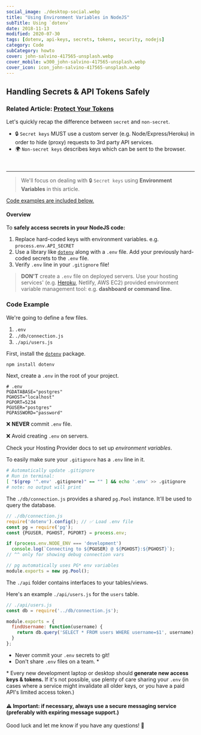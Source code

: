 ```yaml
---
social_image: ./desktop-social.webp
title: "Using Environment Variables in NodeJS"
subTitle: Using `dotenv`
date: 2018-11-13
modified: 2020-07-30
tags: [dotenv, api-keys, secrets, tokens, security, nodejs]
category: Code
subCategory: howto
cover: john-salvino-417565-unsplash.webp
cover_mobile: w300_john-salvino-417565-unsplash.webp
cover_icon: icon_john-salvino-417565-unsplash.webp
---
```


## Handling Secrets & API Tokens Safely

### Related Article: [Protect Your Tokens](/protect-your-tokens/)

Let's quickly recap the difference between `secret` and `non-secret`.

* 🔒 `Secret keys` MUST use a custom server (e.g. Node/Express/Heroku) in order to hide (proxy) requests to 3rd party API services.
* 🌍 `Non-secret keys` describes keys which can be sent to the browser.

<br />

---------------------------------------------

> We'll focus on dealing with 🔒 `Secret keys` using **Environment Variables** in this article.

[Code examples are included below.](#️-code-example)

#### Overview

To **safely access secrets in your NodeJS code:**

1. Replace hard-coded keys with environment variables. e.g. `process.env.API_SECRET`
1. Use a library like [`dotenv`](https://github.com/motdotla/dotenv) along with a `.env` file. Add your previously hard-coded secrets to the `.env` file.
1. Verify `.env` line in your `.gitignore` file!

> **DON'T** create a `.env` file on deployed servers. Use your hosting services' (e.g. [Heroku](https://devcenter.heroku.com/articles/config-vars), Netlify, AWS EC2) provided environment variable management tool: e.g. **dashboard or command line.**

### Code Example

We're going to define a few files.

1. `.env`
1. `./db/connection.js`
1. `./api/users.js`

<!-- Example config object which uses `process.env.PG*`

```js
// ./db/config.js
module.exports = {
  postgres: {
    host: process.env.PGHOST || 'localhost',
    port: process.env.PGPORT || 5234,
    user: process.env.PGUSER || 'postgres',
    password: process.env.PGPASSWORD || 'password',
    database: process.env.PGDATABASE || 'postgres',
  }
};
```

The `db/config.js` file is just an example of how your secrets should be stored for re-use in your code.
-->

First, install the [`dotenv`](https://www.npmjs.com/package/dotenv) package.

```bash
npm install dotenv
```

Next, create a `.env` in the root of your project.

```
# .env
PGDATABASE="postgres"
PGHOST="localhost"
PGPORT=5234
PGUSER="postgres"
PGPASSWORD="password"
```


❌ **NEVER** commit `.env` file.

❌ Avoid creating `.env` on servers.

Check your Hosting Provider docs to set up _environment variables_.

To easily make sure your `.gitignore` has a `.env` line in it.

```bash
# Automatically update .gitignore
# Run in terminal:
[ "$(grep '^.env' .gitignore)" == "" ] && echo '.env' >> .gitignore
# note: no output will print
```

The `./db/connection.js` provides a shared `pg.Pool` instance. It'll be used to query the database.

```js
// ./db/connection.js
require('dotenv').config(); // ✅ Load .env file
const pg = require('pg');
const {PGUSER, PGHOST, PGPORT} = process.env;

if (process.env.NODE_ENV === 'development')
  console.log(`Connecting to ${PGUSER} @ ${PGHOST}:${PGHOST}`);
// ^^ only for showing debug connection vars

// pg automatically uses PG* env variables
module.exports = new pg.Pool();
```

The `./api` folder contains interfaces to your tables/views.

Here's an example `./api/users.js` for the `users` table.

```js
// ./api/users.js
const db = require('../db/connection.js');

module.exports = {
  findUsername: function(username) {
    return db.query('SELECT * FROM users WHERE username=$1', username);
  }
};
```

-  Never commit your `.env` secrets to git!
-  Don't share `.env` files on a team. *

\* Every new development laptop or desktop should **generate new access keys & tokens.**
If it's not possible, use plenty of care sharing your `.env` (in cases where a service might invalidate all older keys, or you have a paid API's limited access token.)

#### ⚠️ Important: if necessary, always use a secure messaging service (preferably with expiring message support.)

Good luck and let me know if you have any questions! 🎉
